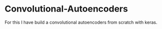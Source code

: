 # Convolutional-Autoencoders
For this I have build a convolutional autoencoders from scratch with keras.
